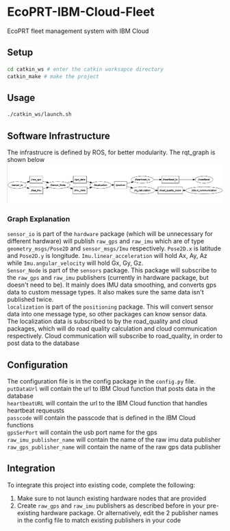 # EcoPRT-IBM-Cloud-Fleet
EcoPRT fleet management system with IBM Cloud



## Setup
``` bash
cd catkin_ws # enter the catkin worksapce directory
catkin_make # make the project
```

## Usage
``` bash
./catkin_ws/launch.sh
```

## Software Infrastructure
The infrastrucre is defined by ROS, for better modularity. The rqt_graph is shown below\
![Click here if image doesn't appear](https://github.com/imoghul/EcoPRT-IBM-Cloud-Fleet/blob/main/ros%20infrastructure.png)
### Graph Explanation
`sensor_io` is part of the `hardware` package (which will be unnecessary for different hardware) will publish `raw_gps` and `raw_imu` which are of type `geometry_msgs/Pose2D` and `sensor_msgs/Imu` respectively. `Pose2D.x` is latitude and `Pose2D.y` is longitude. `Imu.linear_acceleration` will hold Ax, Ay, Az while `Imu.angular_velocity` will hold Gx, Gy, Gz.\
`Sensor_Node` is part of the `sensors` package. This package will subscribe to the `raw_gps` and `raw_imu` publishers (currently in hardware package, but doesn't need to be). It mainly does IMU data smoothing, and converts gps data to custom message types. It also makes sure the same data isn't published twice.\
`localization` is part of the `positioning` package. This will convert sensor data into one message type, so other packages can know sensor data.\
The localization data is subscribed to by the road_quality and cloud packages, which will do road quality calculation and cloud communication respectively. Cloud communication will subscribe to road_quality, in order to post data to the database


## Configuration
The configuration file is in the config package in the ```config.py``` file.\
`putDataUrl` will contain the url to IBM Cloud function that posts data in the database\
`heartbeatURL` will contain the url to the IBM Cloud function that handles heartbeat requeusts\
`passcode` will contain the passcode that is defined in the IBM Cloud functions\
`gpsSerPort` will contain the usb port name for the gps\
`raw_imu_publisher_name` will contain the name of the raw imu data publisher\
`raw_gps_publisher_name` will contain the name of the raw gps data publisher

## Integration
To integrate this project into existing code, complete the following:
1. Make sure to not launch existing hardware nodes that are provided
2. Create `raw_gps` and `raw_imu` publishers as described before in your pre-existing hardware package. Or alternatively, edit the 2 publisher names in the config file to match existing publishers in your code
